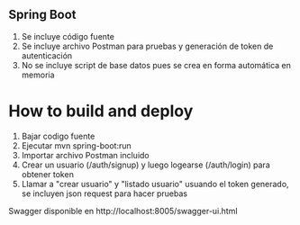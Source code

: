 ## Spring Boot

1. Se incluye código fuente
2. Se incluye archivo Postman para pruebas y generación de token de autenticación
3. No se incluye script de base datos pues se crea en forma automática en memoria

# How to build and deploy
1. Bajar codigo fuente
2. Ejecutar mvn spring-boot:run
3. Importar archivo Postman incluido
4. Crear un usuario (/auth/signup) y luego logearse (/auth/login) para obtener token
5. Llamar a "crear usuario" y "listado usuario" usuando el token generado, se incluyen json request para hacer pruebas

Swagger disponible en http://localhost:8005/swagger-ui.html
